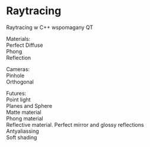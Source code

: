 # Raytracing
Raytracing w C++ wspomagany QT

Materials:\
Perfect Diffuse\
Phong\
Reflection

Cameras:\
Pinhole\
Orthogonal

Futures:\
Point light\
Planes and Sphere\
Matte material\
Phong material\
Reflective material. Perfect mirror and glossy reflections\
Antyaliassing\
Soft shading
